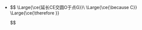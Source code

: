 -
  $$
  \Large{\ce{延长CE交圆O于点G}}\\
  \Large{\ce{\because C}}
  \Large{\ce{\therefore }}
  
  
  
  
  
  
  
  $$